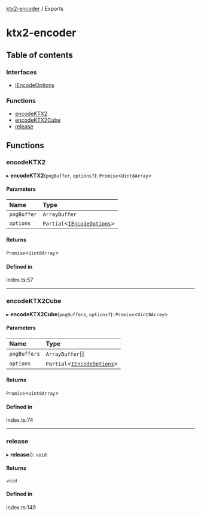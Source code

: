 [ktx2-encoder](README.md) / Exports

# ktx2-encoder

## Table of contents

### Interfaces

- [IEncodeOptions](interfaces/IEncodeOptions.md)

### Functions

- [encodeKTX2](modules.md#encodektx2)
- [encodeKTX2Cube](modules.md#encodektx2cube)
- [release](modules.md#release)

## Functions

### encodeKTX2

▸ **encodeKTX2**(`pngBuffer`, `options?`): `Promise`<`Uint8Array`\>

#### Parameters

| Name | Type |
| :------ | :------ |
| `pngBuffer` | `ArrayBuffer` |
| `options` | `Partial`<[`IEncodeOptions`](interfaces/IEncodeOptions.md)\> |

#### Returns

`Promise`<`Uint8Array`\>

#### Defined in

index.ts:57

___

### encodeKTX2Cube

▸ **encodeKTX2Cube**(`pngBuffers`, `options?`): `Promise`<`Uint8Array`\>

#### Parameters

| Name | Type |
| :------ | :------ |
| `pngBuffers` | `ArrayBuffer`[] |
| `options` | `Partial`<[`IEncodeOptions`](interfaces/IEncodeOptions.md)\> |

#### Returns

`Promise`<`Uint8Array`\>

#### Defined in

index.ts:74

___

### release

▸ **release**(): `void`

#### Returns

`void`

#### Defined in

index.ts:149
